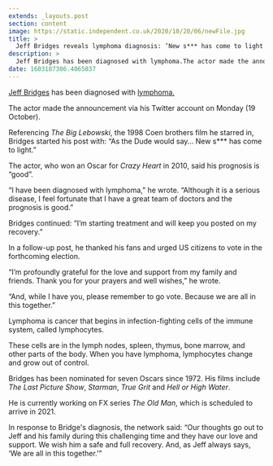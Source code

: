 ```yaml
--- 
extends: _layouts.post 
section: content 
image: https://static.independent.co.uk/2020/10/20/06/newFile.jpg 
title: > 
  Jeff Bridges reveals lymphoma diagnosis: ’New s*** has come to light’ 
description: > 
  Jeff Bridges has been diagnosed with lymphoma.The actor made the announcement via his Twitter account on Monday (19 October).“I have been diagnosed with lymphoma,” he wrote.Because we are all in this together.”Lymphoma is cancer that begins in infection-fighting cells of the immune system, called lymphocytes.He is currently working on FX series The Old Man, which is scheduled to arrive in 2021. 
date: 1603187306.4065037 
--- 
```

<div><p class="sc-pHJJA iocNwz above-article-prompt-donations"></p><p><a href="/topic/jeff-bridges">Jeff Bridges</a> has been diagnosed with <a href="/topic/lymphoma">lymphoma.</a></p><p>The actor made the announcement via his Twitter account on Monday (19 October).</p><p>Referencing <i>The Big Lebowski</i>, the 1998 Coen brothers film he starred in, Bridges started his post with: &#8220;As the Dude would say&#8230; New s*** has come to light.&#8221;</p><p id="article-im-prompt"></p><p>The actor, who won an Oscar for <i>Crazy Heart</i> in 2010, said his prognosis is &#8220;good&#8221;.</p><p>&#8220;I have been diagnosed with lymphoma,&#8221; he wrote. &#8220;Although it is a serious disease, I feel fortunate that I have a great team of doctors and the prognosis is good.&#8221;</p><p>Bridges continued: &#8220;I&#8217;m starting treatment and will keep you posted on my recovery.&#8221;</p><p>In a follow-up post, he thanked his fans and urged US citizens to vote in the forthcoming election.</p><p>&#8220;I&#8217;m profoundly grateful for the love and support from my family and friends. Thank you for your prayers and well wishes,&#8221; he wrote.</p><p></p><p>&#8220;And, while I have you, please remember to go vote. Because we are all in this together.&#8221;</p><p class="sc-oTaAA eBoKzo"></p><p>Lymphoma is cancer that begins in infection-fighting cells of the immune system, called lymphocytes.&#160;</p><p>These cells are in the lymph nodes, spleen, thymus, bone marrow, and other parts of the body. When you have lymphoma, lymphocytes change and grow out of control.</p><p></p><p>Bridges has been nominated for seven Oscars since 1972. His films include <i>The Last Picture Show</i>, <i>Starman</i>, <i>True Grit</i> and <i>Hell or High Water</i>.</p><p></p><p>He is currently working on FX series <i>The Old Man</i>, which is scheduled to arrive in 2021.&#160;</p><p>In response to Bridge's diagnosis, the network said: &#8220;Our thoughts go out to Jeff and his family during this challenging time and they have our love and support. We wish him a safe and full recovery. And, as Jeff always says, &#8216;We are all in this together.'&#8221;</p><p class="sc-ptCms fzKffT"></p></div>